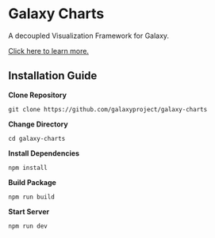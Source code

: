 # Galaxy Charts

A decoupled Visualization Framework for Galaxy.

[Click here to learn more.](https://galaxyproject.github.io/galaxy-charts/)


## Installation Guide
**Clone Repository**

`git clone https://github.com/galaxyproject/galaxy-charts`

**Change Directory**

`cd galaxy-charts`

**Install Dependencies**

`npm install`

**Build Package**

`npm run build`

**Start Server**

`npm run dev`